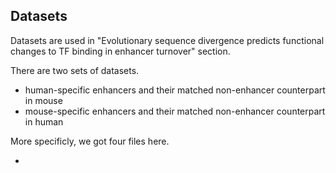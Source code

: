 ## Datasets

Datasets are used in "Evolutionary sequence divergence predicts functional changes to TF binding in enhancer turnover" section.

There are two sets of datasets.
- human-specific enhancers and their matched non-enhancer counterpart in mouse
- mouse-specific enhancers and their matched non-enhancer counterpart in human

More specificly, we got four files here.

-
